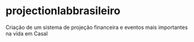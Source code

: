 # projectionlabbrasileiro
Criação de um sistema de projeção financeira e eventos mais importantes na vida em Casal 
